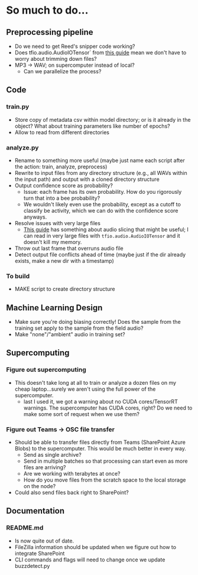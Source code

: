 # So much to do...
## Preprocessing pipeline
* Do we need to get Reed's snipper code working?
* Does tfio.audio.AudioIOTensor` from [this guide](https://www.tensorflow.org/io/tutorials/audio) mean we don't have to worry about trimming down files?
* MP3 → WAV; on supercomputer instead of local?
  - Can we parallelize the process?

## Code
### train.py
* Store copy of metadata csv within model directory; or is it already in the object? What about training parameters like number of epochs?
* Allow to read from different directories

### analyze.py
* Rename to something more useful (maybe just name each script after the action: train, analyze, preprocess)
* Rewrite to input files from any directory structure (e.g., all WAVs within the input path) and output with a cloned directory structure
* Output confidence score as probability?
    - Issue: each frame has its own probability. How do you rigorously turn that into a bee probability?
    - We wouldn't likely even use the probability, except as a cutoff to classify be activity, which we can do with the confidence score anyways.
* Resolve issues with very large files
  - [This guide](https://www.tensorflow.org/io/tutorials/audio) has something about audio slicing that might be useful; I can read in very large files with `tfio.audio.AudioIOTensor` and it doesn't kill my memory.
* Throw out last frame that overruns audio file
* Detect output file conflicts ahead of time (maybe just if the dir already exists, make a new dir with a timestamp)

### To build
* MAKE script to create directory structure

## Machine Learning Design
* Make sure you're doing biasing correctly! Does the sample from the training set apply to the sample from the field audio?
* Make "none"/"ambient" audio in training set?

## Supercomputing
### Figure out supercomputing
* This doesn't take long at all to train or analyze a dozen files on my cheap laptop...surely we aren't using the full power of the supercomputer.
  - last I used it, we got a warning about no CUDA cores/TensorRT warnings. The supercomputer has CUDA cores, right? Do we need to make some sort of request when we use them?

### Figure out Teams → OSC file transfer
* Should be able to transfer files directly from Teams (SharePoint Azure Blobs) to the supercomputer. This would be much better in every way.
  - Send as single archive?
  - Send in multiple batches so that processing can start even as more files are arriving?
  - Are we working with terabytes at once?
  - How do you move files from the scratch space to the local storage on the node?
* Could also send files back right to SharePoint?

## Documentation
### README.md
* Is now quite out of date.
* FileZilla information should be updated when we figure out how to integrate SharePoint
* CLI commands and flags will need to change once we update buzzdetect.py
